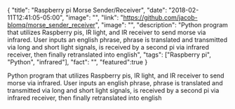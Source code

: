 {
  "title": "Raspberry pi Morse Sender/Receiver",
  "date": "2018-02-11T12:41:05-05:00",
  "image": "",
  "link": "https://github.com/jacob-blomq/morse_sender_receiver",
  "image": "",
  "description": "Python program that utilizes Raspberry pis, IR light, and IR receiver to send morse via infrared. User inputs an english phrase, phrase is translated and transmitted via long and short light signals, is received by a second pi via infrared receiver, then finally retranslated into english",
  "tags": ["Raspberry pi", "Python", "infrared"],
  "fact": "",
  "featured":true
}

Python program that utilizes Raspberry pis, IR light, and IR receiver to send morse via infrared. User inputs an english phrase, phrase is translated and transmitted via long and short light signals, is received by a second pi via infrared receiver, then finally retranslated into english
